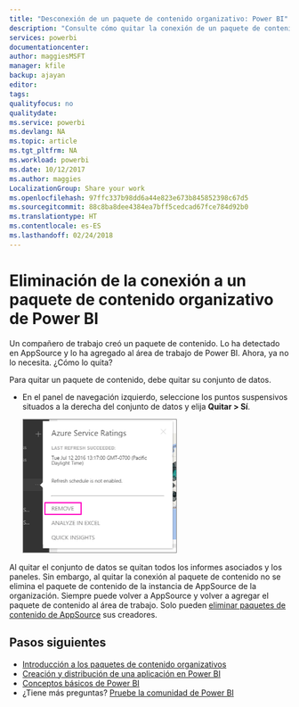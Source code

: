 ```yaml
---
title: "Desconexión de un paquete de contenido organizativo: Power BI"
description: "Consulte cómo quitar la conexión de un paquete de contenido organizativo mediante la eliminación de su conjunto de datos en Power BI."
services: powerbi
documentationcenter: 
author: maggiesMSFT
manager: kfile
backup: ajayan
editor: 
tags: 
qualityfocus: no
qualitydate: 
ms.service: powerbi
ms.devlang: NA
ms.topic: article
ms.tgt_pltfrm: NA
ms.workload: powerbi
ms.date: 10/12/2017
ms.author: maggies
LocalizationGroup: Share your work
ms.openlocfilehash: 97ffc337b98dd6a44e823e673b845852398c67d5
ms.sourcegitcommit: 88c8ba8dee4384ea7bff5cedcad67fce784d92b0
ms.translationtype: HT
ms.contentlocale: es-ES
ms.lasthandoff: 02/24/2018
---
```

# <a name="remove-your-connection-to-a-power-bi-organizational-content-pack"></a>Eliminación de la conexión a un paquete de contenido organizativo de Power BI
Un compañero de trabajo creó un paquete de contenido. Lo ha detectado en AppSource y lo ha agregado al área de trabajo de Power BI. Ahora, ya no lo necesita.  ¿Cómo lo quita?

Para quitar un paquete de contenido, debe quitar su conjunto de datos.  

* En el panel de navegación izquierdo, seleccione los puntos suspensivos situados a la derecha del conjunto de datos y elija **Quitar \> Sí**.  
  
  ![Eliminación del paquete de contenido](media/service-organizational-content-pack-disconnect/power-bi-remove-organizational-content-pack-dataset.png)

Al quitar el conjunto de datos se quitan todos los informes asociados y los paneles. Sin embargo, al quitar la conexión al paquete de contenido no se elimina el paquete de contenido de la instancia de AppSource de la organización.  Siempre puede volver a AppSource y volver a agregar el paquete de contenido al área de trabajo. Solo pueden [eliminar paquetes de contenido de AppSource](service-organizational-content-pack-manage-update-delete.md) sus creadores.

## <a name="next-steps"></a>Pasos siguientes
* [Introducción a los paquetes de contenido organizativos](service-organizational-content-pack-introduction.md) 
* [Creación y distribución de una aplicación en Power BI](service-create-distribute-apps.md) 
* [Conceptos básicos de Power BI](service-basic-concepts.md)  
* ¿Tiene más preguntas? [Pruebe la comunidad de Power BI](http://community.powerbi.com/)

